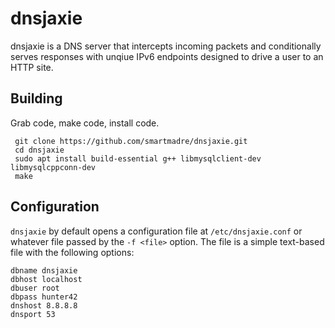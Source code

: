 
# dnsjaxie

dnsjaxie is a DNS server that intercepts incoming packets and conditionally
serves responses with unqiue IPv6 endpoints designed to drive a user to an
HTTP site.

## Building

Grab code, make code, install code.

     git clone https://github.com/smartmadre/dnsjaxie.git
     cd dnsjaxie
     sudo apt install build-essential g++ libmysqlclient-dev libmysqlcppconn-dev
     make


## Configuration

`dnsjaxie` by default opens a configuration file at `/etc/dnsjaxie.conf` or
whatever file passed by the `-f <file>` option. The file is a simple text-based file with the following options:

```
dbname dnsjaxie
dbhost localhost
dbuser root
dbpass hunter42
dnshost 8.8.8.8
dnsport 53
```

